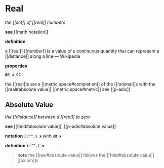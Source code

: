 # Real

_the [[set]] of [[real]] numbers_

**see** [[math notation]]

**definition**

a [[real]] [[number]] is a value of a continuous quantity that can represent a [[distance]] along a line &mdash; Wikipedia

**properties**

**`RR < CC`**

the [[real]]s are a [[metric space#completion]] of the [[rational]]s with the [[real#absolute value]] [[metric space#metric]] see [[p-adic]]

## Absolute Value

_the [[distance]] between a [[real]] to zero_

**see** [[field#absolute value]], [[p-adic#absolute value]]

**notation** **`(:^^.) x`** with **`RR x`**

**definition** **`(:^^.) x`**

> **note** the [[real#absolute value]] follows the [[field#absolute value]] [[axiom]]s

